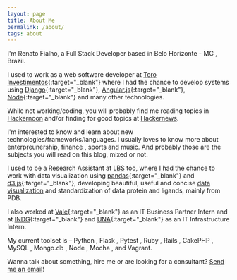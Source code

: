 ```yaml
---
layout: page
title: About Me
permalink: /about/
tags: about
---
```


I'm Renato Fialho, a Full Stack Developer based in Belo Horizonte - MG , Brazil.

I used to work as a web software developer at [Toro Investimentos](http://www.tororadar.com.br){:target="_blank"} where I had the chance to develop systems using [Django](https://www.djangoproject.com/){:target="_blank"}, [Angular.js](https://angularjs.org/){:target="_blank"}, [Node](https://nodejs.org/en/){:target="_blank"} and many other technologies.

While not working/coding, you will probably find me reading topics in [Hackernoon](https://hackernoon.com/) and/or finding for good topics at [Hackernews](https://news.ycombinator.com/).

I'm interested to know and learn about new technologies/frameworks/languages. I usually loves to know more about enterpreunership, finance , sports and music. And probably those are the subjects you will read on this blog, mixed or not.

I used to be a Research Assistant at [LBS](http://www.lbs.dcc.ufmg.br/) too, where I had the chance to work with data visualization using [pandas](http://pandas.pydata.org/){:target="_blank"} and [d3.js](https://d3js.org/){:target="_blank"}, developing beautiful, useful and concise [data visualization](/projects/LSC) and standardization of data protein and ligands, mainly from PDB.

I also worked at [Vale](http://www.vale.com){:target="_blank"} as an IT Business Partner Intern and at [INDG](http://www.indg.com.br){:target="_blank"} and [UNA](http://una.br){:target="_blank"} as an IT Infrastructure Intern. 

My current toolset is – Python , Flask , Pytest , Ruby , Rails , CakePHP , MySQL , Mongo.db , Node , Mocha , and Vagrant.

Wanna talk about something, hire me or are looking for a consultant? [Send me an email](/contact)!